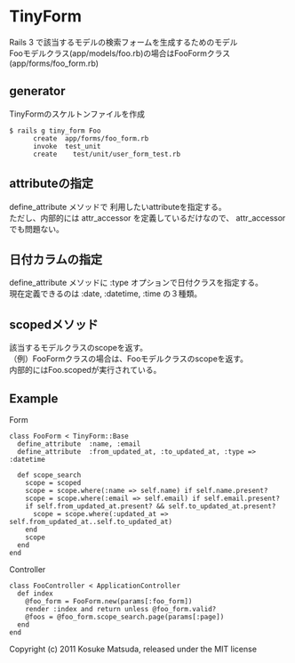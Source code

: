 # TinyForm

Rails 3 で該当するモデルの検索フォームを生成するためのモデル  
Fooモデルクラス(app/models/foo.rb)の場合はFooFormクラス(app/forms/foo_form.rb)

## generator

TinyFormのスケルトンファイルを作成

    $ rails g tiny_form Foo
          create  app/forms/foo_form.rb
          invoke  test_unit
          create    test/unit/user_form_test.rb

## attributeの指定

define\_attribute メソッドで 利用したいattributeを指定する。  
ただし、内部的には attr\_accessor を定義しているだけなので、 attr\_accessor でも問題ない。

## 日付カラムの指定

define\_attribute メソッドに :type オプションで日付クラスを指定する。  
現在定義できるのは :date, :datetime, :time の３種類。

## scopedメソッド

該当するモデルクラスのscopeを返す。  
（例）FooFormクラスの場合は、Fooモデルクラスのscopeを返す。  
内部的にはFoo.scopedが実行されている。

## Example

Form

    class FooForm < TinyForm::Base
      define_attribute  :name, :email
      define_attribute  :from_updated_at, :to_updated_at, :type => :datetime

      def scope_search
        scope = scoped
        scope = scope.where(:name => self.name) if self.name.present?
        scope = scope.where(:email => self.email) if self.email.present?
        if self.from_updated_at.present? && self.to_updated_at.present?
          scope = scope.where(:updated_at => self.from_updated_at..self.to_updated_at)
        end
        scope
      end
    end

Controller

    class FooController < ApplicationController
      def index
        @foo_form = FooForm.new(params[:foo_form])
        render :index and return unless @foo_form.valid?
        @foos = @foo_form.scope_search.page(params[:page])
      end
    end

Copyright (c) 2011 Kosuke Matsuda, released under the MIT license

